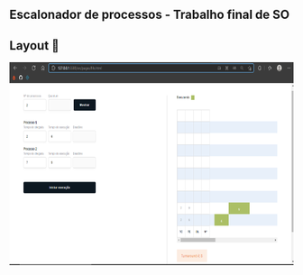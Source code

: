 ## Escalonador de processos - Trabalho final de SO 
## Layout :bookmark:
  <img src="https://github.com/ItamarJoire/escalonador-de-processos/blob/master/images/FIFO.PNG" align="center" width="600" height="360">
